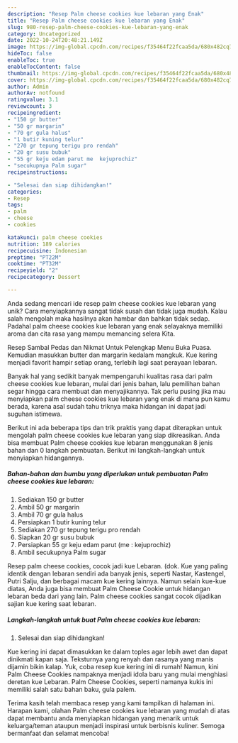 ```yaml
---
description: "Resep Palm cheese cookies kue lebaran yang Enak"
title: "Resep Palm cheese cookies kue lebaran yang Enak"
slug: 980-resep-palm-cheese-cookies-kue-lebaran-yang-enak
category: Uncategorized
date: 2022-10-24T20:48:21.149Z
image: https://img-global.cpcdn.com/recipes/f35464f22fcaa5da/680x482cq70/palm-cheese-cookies-kue-lebaran-foto-resep-utama.jpg
hideToc: false
enableToc: true
enableTocContent: false
thumbnail: https://img-global.cpcdn.com/recipes/f35464f22fcaa5da/680x482cq70/palm-cheese-cookies-kue-lebaran-foto-resep-utama.jpg
cover: https://img-global.cpcdn.com/recipes/f35464f22fcaa5da/680x482cq70/palm-cheese-cookies-kue-lebaran-foto-resep-utama.jpg
author: Admin
authorAv: notfound
ratingvalue: 3.1
reviewcount: 3
recipeingredient:
- "150 gr butter"
- "50 gr margarin"
- "70 gr gula halus"
- "1 butir kuning telur"
- "270 gr tepung terigu pro rendah"
- "20 gr susu bubuk"
- "55 gr keju edam parut me  kejuprochiz"
- "secukupnya Palm sugar"
recipeinstructions:

- "Selesai dan siap dihidangkan!"
categories:
- Resep
tags:
- palm
- cheese
- cookies

katakunci: palm cheese cookies 
nutrition: 189 calories
recipecuisine: Indonesian
preptime: "PT22M"
cooktime: "PT32M"
recipeyield: "2"
recipecategory: Dessert

---
```





Anda sedang mencari ide resep palm cheese cookies kue lebaran yang unik? Cara menyiapkannya sangat tidak susah dan tidak juga mudah. Kalau salah mengolah maka hasilnya akan hambar dan bahkan tidak sedap. Padahal palm cheese cookies kue lebaran yang enak selayaknya memiliki aroma dan cita rasa yang mampu memancing selera Kita.





Resep Sambal Pedas dan Nikmat Untuk Pelengkap Menu Buka Puasa. Kemudian masukkan butter dan margarin kedalam mangkuk. Kue kering menjadi favorit hampir setiap orang, terlebih lagi saat perayaan lebaran.

Banyak hal yang sedikit banyak mempengaruhi kualitas rasa dari palm cheese cookies kue lebaran, mulai dari jenis bahan, lalu pemilihan bahan segar hingga cara membuat dan menyajikannya. Tak perlu pusing jika mau menyiapkan palm cheese cookies kue lebaran yang enak di mana pun kamu berada, karena asal sudah tahu triknya maka hidangan ini dapat jadi suguhan istimewa.






Berikut ini ada beberapa tips dan trik praktis yang dapat diterapkan untuk mengolah palm cheese cookies kue lebaran yang siap dikreasikan. Anda bisa membuat Palm cheese cookies kue lebaran menggunakan 8 jenis bahan dan 0 langkah pembuatan. Berikut ini langkah-langkah untuk menyiapkan hidangannya.

<!--inarticleads1-->

##### Bahan-bahan dan bumbu yang diperlukan untuk pembuatan Palm cheese cookies kue lebaran:

1. Sediakan 150 gr butter
1. Ambil 50 gr margarin
1. Ambil 70 gr gula halus
1. Persiapkan 1 butir kuning telur
1. Sediakan 270 gr tepung terigu pro rendah
1. Siapkan 20 gr susu bubuk
1. Persiapkan 55 gr keju edam parut (me : kejuprochiz)
1. Ambil secukupnya Palm sugar


Resep palm cheese cookies, cocok jadi kue Lebaran. (dok. Kue yang paling identik dengan lebaran sendiri ada banyak jenis, seperti Nastar, Kastengel, Putri Salju, dan berbagai macam kue kering lainnya. Namun selain kue-kue diatas, Anda juga bisa membuat Palm Cheese Cookie untuk hidangan lebaran beda dari yang lain. Palm cheese cookies sangat cocok dijadikan sajian kue kering saat lebaran. 

<!--inarticleads2-->

##### Langkah-langkah untuk buat Palm cheese cookies kue lebaran:


1. Selesai dan siap dihidangkan!

Kue kering ini dapat dimasukkan ke dalam toples agar lebih awet dan dapat dinikmati kapan saja. Teksturnya yang renyah dan rasanya yang manis dijamin bikin kalap. Yuk, coba resep kue kering ini di rumah! Namun, kini Palm Cheese Cookies nampaknya menjadi idola baru yang mulai menghiasi deretan kue Lebaran. Palm Cheese Cookies, seperti namanya kukis ini memiliki salah satu bahan baku, gula palem. 

Terima kasih telah membaca resep yang kami tampilkan di halaman ini. Harapan kami, olahan Palm cheese cookies kue lebaran yang mudah di atas dapat membantu anda menyiapkan hidangan yang menarik untuk keluarga/teman ataupun menjadi inspirasi untuk berbisnis kuliner. Semoga bermanfaat dan selamat mencoba!

